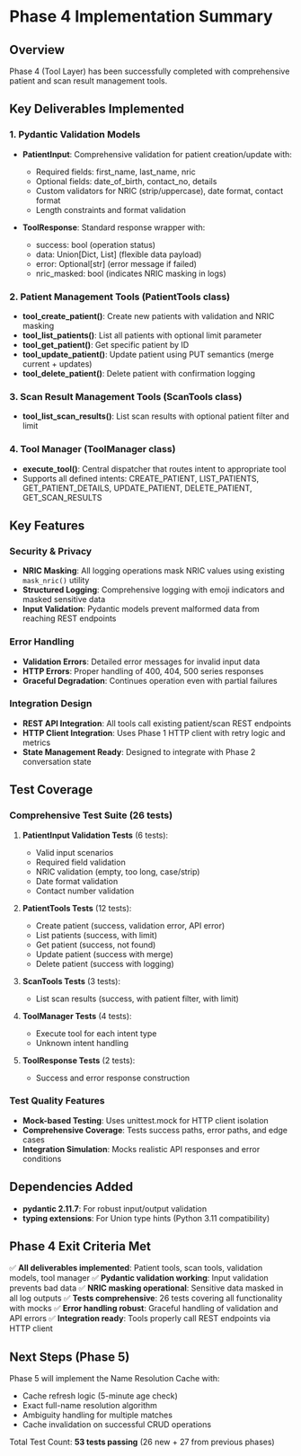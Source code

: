 # Phase 4 Implementation Summary

## Overview
Phase 4 (Tool Layer) has been successfully completed with comprehensive patient and scan result management tools.

## Key Deliverables Implemented

### 1. Pydantic Validation Models
- **PatientInput**: Comprehensive validation for patient creation/update with:
  - Required fields: first_name, last_name, nric
  - Optional fields: date_of_birth, contact_no, details
  - Custom validators for NRIC (strip/uppercase), date format, contact format
  - Length constraints and format validation

- **ToolResponse**: Standard response wrapper with:
  - success: bool (operation status)
  - data: Union[Dict, List] (flexible data payload)
  - error: Optional[str] (error message if failed)
  - nric_masked: bool (indicates NRIC masking in logs)

### 2. Patient Management Tools (PatientTools class)
- **tool_create_patient()**: Create new patients with validation and NRIC masking
- **tool_list_patients()**: List all patients with optional limit parameter
- **tool_get_patient()**: Get specific patient by ID
- **tool_update_patient()**: Update patient using PUT semantics (merge current + updates)
- **tool_delete_patient()**: Delete patient with confirmation logging

### 3. Scan Result Management Tools (ScanTools class)
- **tool_list_scan_results()**: List scan results with optional patient filter and limit

### 4. Tool Manager (ToolManager class)
- **execute_tool()**: Central dispatcher that routes intent to appropriate tool
- Supports all defined intents: CREATE_PATIENT, LIST_PATIENTS, GET_PATIENT_DETAILS, UPDATE_PATIENT, DELETE_PATIENT, GET_SCAN_RESULTS

## Key Features

### Security & Privacy
- **NRIC Masking**: All logging operations mask NRIC values using existing `mask_nric()` utility
- **Structured Logging**: Comprehensive logging with emoji indicators and masked sensitive data
- **Input Validation**: Pydantic models prevent malformed data from reaching REST endpoints

### Error Handling
- **Validation Errors**: Detailed error messages for invalid input data
- **HTTP Errors**: Proper handling of 400, 404, 500 series responses
- **Graceful Degradation**: Continues operation even with partial failures

### Integration Design
- **REST API Integration**: All tools call existing patient/scan REST endpoints
- **HTTP Client Integration**: Uses Phase 1 HTTP client with retry logic and metrics
- **State Management Ready**: Designed to integrate with Phase 2 conversation state

## Test Coverage

### Comprehensive Test Suite (26 tests)
1. **PatientInput Validation Tests** (6 tests):
   - Valid input scenarios
   - Required field validation
   - NRIC validation (empty, too long, case/strip)
   - Date format validation
   - Contact number validation

2. **PatientTools Tests** (12 tests):
   - Create patient (success, validation error, API error)
   - List patients (success, with limit)
   - Get patient (success, not found)
   - Update patient (success with merge)
   - Delete patient (success with logging)

3. **ScanTools Tests** (3 tests):
   - List scan results (success, with patient filter, with limit)

4. **ToolManager Tests** (4 tests):
   - Execute tool for each intent type
   - Unknown intent handling

5. **ToolResponse Tests** (2 tests):
   - Success and error response construction

### Test Quality Features
- **Mock-based Testing**: Uses unittest.mock for HTTP client isolation
- **Comprehensive Coverage**: Tests success paths, error paths, and edge cases
- **Integration Simulation**: Mocks realistic API responses and error conditions

## Dependencies Added
- **pydantic 2.11.7**: For robust input/output validation
- **typing extensions**: For Union type hints (Python 3.11 compatibility)

## Phase 4 Exit Criteria Met
✅ **All deliverables implemented**: Patient tools, scan tools, validation models, tool manager
✅ **Pydantic validation working**: Input validation prevents bad data
✅ **NRIC masking operational**: Sensitive data masked in all log outputs
✅ **Tests comprehensive**: 26 tests covering all functionality with mocks
✅ **Error handling robust**: Graceful handling of validation and API errors
✅ **Integration ready**: Tools properly call REST endpoints via HTTP client

## Next Steps (Phase 5)
Phase 5 will implement the Name Resolution Cache with:
- Cache refresh logic (5-minute age check)
- Exact full-name resolution algorithm
- Ambiguity handling for multiple matches
- Cache invalidation on successful CRUD operations

Total Test Count: **53 tests passing** (26 new + 27 from previous phases)
